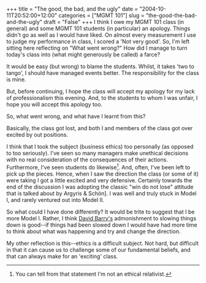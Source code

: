 +++
title = "The good, the bad, and the ugly"
date = "2004-10-11T20:52:00+12:00"
categories = ["MGMT 101"]
slug = "the-good-the-bad-and-the-ugly"
draft = "False"
+++
I think I owe my MGMT 101 class (in general) and some MGMT 
101 students (in particular) an apology. Things didn't go as well 
as I would have liked. On almost every measurement I use to 
judge my performance in class, I scored a 'Not very good'. So, 
I'm left sitting here reflecting on "What went wrong?" How did 
I manage to turn today's class into (what might generously 
be called) a farce?

It would be easy (but wrong) to blame the students. Whilst, it takes
'two to tango', I should have managed events better. The
responsibility for the class is mine.

But, before continuing, I hope the class will accept my apology for
my lack of professionalism this evening. And, to the students to
whom I was unfair, I hope you will accept this apology too.

So, what went wrong, and what have I learnt from this?

Basically, the class got lost, and both I and members of the class got
over excited by out positions.

I think that I took the subject (business ethics) too personally
(as opposed to too seriously). I've seen so many managers make
unethical decisions with no real consideration of the
consequences
of their actions. Furthermore, I've seen students do
likewise[^1]. And, often, I've been left to
pick up the pieces. Hence, when I saw the direction the class (or some
of it) were taking I got a little excited and very defensive.
Certainly towards the end of the discussion I was adopting the
classic "win do not lose" attitude that is talked about by Argyris
& Sch&ouml;n]. I was well and truly stuck in Model
I, and rarely ventured out into Model II.

So what could I have done differently? It would be trite to suggest
that I be more Model I. Rather, I think
[David Barry's](https://www.geocities.com/drdavidbarry/) admonishment
to slowing things down is good--if things had been slowed down I would
have had more time to think about what was happening and try and
change the direction.

My other reflection is this--ethics is a difficult subject. Not
hard, but difficult in that it can cause us to challenge some of our
fundamental beliefs, and that can always make for an 'exciting'
class.

[^1]: You can tell from that statement I'm not an ethical relativist.

[^2]: Argyris and Sch&ouml;n (1974) lay out is magnificent detail the
realities of defensive reason in organisations.

